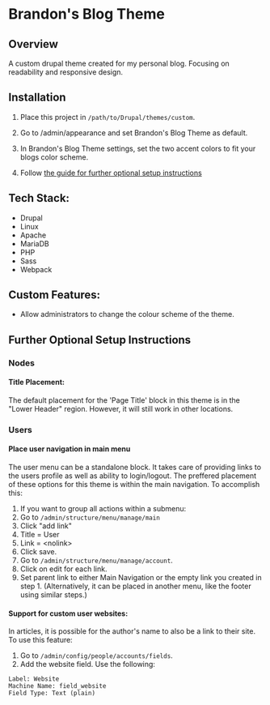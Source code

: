 # Brandon's Blog Theme

## Overview

A custom drupal theme created for my personal blog. Focusing on readability and responsive design.

## Installation

1. Place this project in ```/path/to/Drupal/themes/custom```.

1. Go to /admin/appearance and set Brandon's Blog Theme as default.

1. In Brandon's Blog Theme settings, set the two accent colors to fit your blogs color scheme.

1. Follow [the guide for further optional setup instructions](#further-optional-setup-instructions)

## Tech Stack:

-   Drupal
-   Linux
-   Apache
-   MariaDB
-   PHP
-   Sass
-   Webpack


## Custom Features:

- Allow administrators to change the colour scheme of the theme.

## Further Optional Setup Instructions

### Nodes

#### Title Placement:

The default placement for the 'Page Title' block in this theme is in the "Lower Header" region. However, it will still work in other locations.

### Users

#### Place user navigation in main menu

The user menu can be a standalone block. It takes care of providing links to the users profile as well as ability to login/logout. The preffered placement of these options for this theme is within the main navigation. To accomplish this:

1. If you want to group all actions within a submenu:
  1. Go to `/admin/structure/menu/manage/main`
  1. Click "add link"
  1. Title = User
  1. Link = &lt;nolink&gt;
  1. Click save.
1. Go to `/admin/structure/menu/manage/account`.
1. Click on edit for each link.
  1. Set parent link to either Main Navigation or the empty link you created in step 1. (Alternatively, it can be placed in another menu, like the footer using similar steps.)

#### Support for custom user websites:

In articles, it is possible for the author's name to also be a link to their site. To use this feature:

1. Go to `/admin/config/people/accounts/fields`.
1. Add the website field. Use the following:

```
Label: Website
Machine Name: field_website
Field Type: Text (plain)
```
